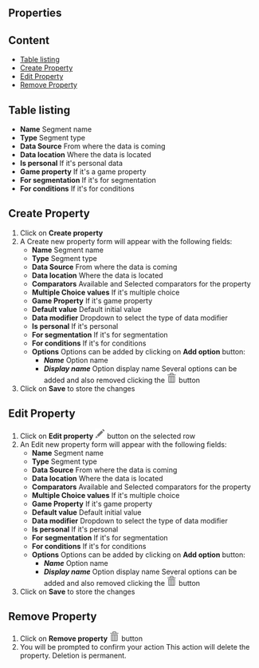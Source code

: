 ## Properties

## Content

- [Table listing](#table-listing)
- [Create Property](#create-property)
- [Edit Property](#edit-property)
- [Remove Property](#remove-property)

## Table listing

- **Name** Segment name
- **Type** Segment type
- **Data Source** From where the data is coming
- **Data location** Where the data is located
- **Is personal** If it's personal data
- **Game property** If it's a game property
- **For segmentation** If it's for segmentation
- **For conditions** If it's for conditions


## Create Property
1. Click on **Create property**
2. A Create new property form will appear with the following fields:
    - **Name** Segment name
    - **Type** Segment type
    - **Data Source** From where the data is coming
    - **Data location** Where the data is located
    - **Comparators** Available and Selected comparators for the property
    - **Multiple Choice values** If it's multiple choice
    - **Game Property** If it's game property
    - **Default value** Default initial value
    - **Data modifier** Dropdown to select the type of data modifier
    - **Is personal** If it's personal
    - **For segmentation** If it's for segmentation
    - **For conditions** If it's for conditions
    - **Options** Options can be added by clicking on **Add option** button:
        - ***Name*** Option name 
        - ***Display name*** Option display name
        Several options can be added and also removed clicking the ![trash](https://github.com/azerion/gamedock-sdk/raw/master/docs/console/_images/trash.png) button
3. Click on **Save** to store the changes


## Edit Property
1. Click on **Edit property** ![pencil](https://github.com/azerion/gamedock-sdk/raw/master/docs/console/_images/pencil.png) button on the selected row
2. An Edit new property form will appear with the following fields:
    - **Name** Segment name
    - **Type** Segment type
    - **Data Source** From where the data is coming
    - **Data location** Where the data is located
    - **Comparators** Available and Selected comparators for the property
    - **Multiple Choice values** If it's multiple choice
    - **Game Property** If it's game property
    - **Default value** Default initial value
    - **Data modifier** Dropdown to select the type of data modifier
    - **Is personal** If it's personal
    - **For segmentation** If it's for segmentation
    - **For conditions** If it's for conditions
    - **Options** Options can be added by clicking on **Add option** button:
        - ***Name*** Option name 
        - ***Display name*** Option display name
        Several options can be added and also removed clicking the ![trash](https://github.com/azerion/gamedock-sdk/raw/master/docs/console/_images/trash.png) button
3. Click on **Save** to store the changes

## Remove Property
1. Click on **Remove property** ![trash](https://github.com/azerion/gamedock-sdk/raw/master/docs/console/_images/trash.png) button 
2. You will be prompted to confirm your action
   This action will delete the property. Deletion is permanent.